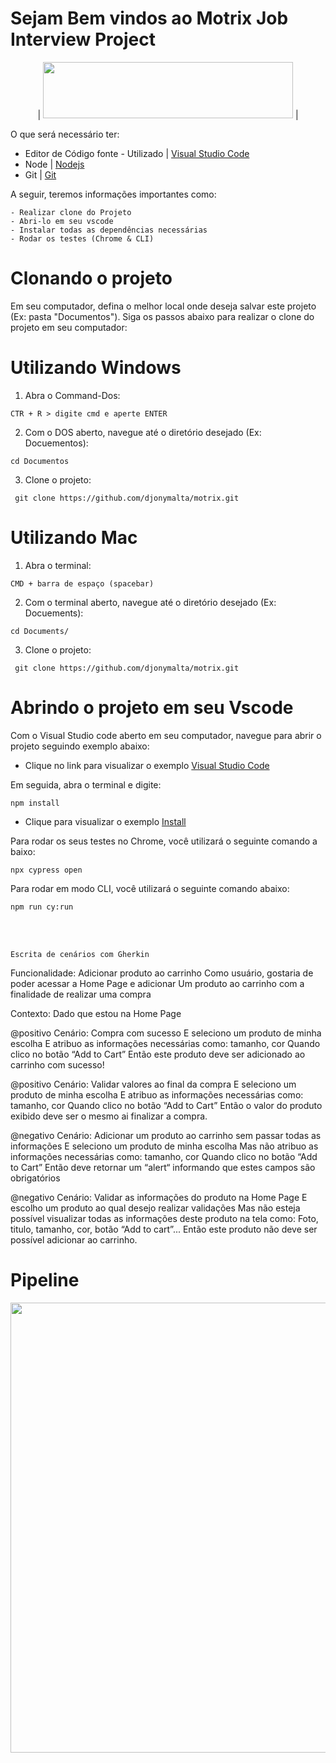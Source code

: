 Sejam Bem vindos ao Motrix Job Interview Project 
==================
<p align="center">
| <img src="https://i.ibb.co/mBypYjr/motrix-logo.png" alt=""  width="400" height="90" /> |
</p>

O que será necessário ter:



* Editor de Código fonte  - Utilizado | [Visual Studio Code][0]
* Node | [Nodejs][1]
* Git  | [Git][2]  




A seguir, teremos informações importantes como:
```
- Realizar clone do Projeto
- Abri-lo em seu vscode
- Instalar todas as dependências necessárias
- Rodar os testes (Chrome & CLI)

```



Clonando o projeto
==================

Em seu computador, defina o melhor local onde deseja salvar este projeto (Ex: pasta "Documentos"). Siga os passos abaixo para realizar o clone do projeto em seu computador:

Utilizando Windows
==================

1. Abra o Command-Dos:
```
CTR + R > digite cmd e aperte ENTER
```
2. Com o DOS aberto, navegue até o diretório desejado (Ex: Docuementos):
```
cd Documentos
```
3. Clone o projeto:
```
 git clone https://github.com/djonymalta/motrix.git
```

Utilizando Mac
==================
1. Abra o terminal:
```
CMD + barra de espaço (spacebar)
```
2. Com o terminal aberto, navegue até o diretório desejado (Ex: Docuements):
```
cd Documents/
```
3. Clone o projeto:
```
 git clone https://github.com/djonymalta/motrix.git
```
Abrindo o projeto em seu Vscode
==================

Com o Visual Studio code aberto em seu computador, navegue para abrir o projeto seguindo exemplo abaixo:

* Clique no link para visualizar o exemplo [Visual Studio Code][4]

Em seguida, abra o terminal e digite:
```
npm install
```
* Clique para visualizar o exemplo [Install][5]


Para rodar os seus testes no Chrome, você utilizará o seguinte comando a baixo:
```
npx cypress open
```
Para rodar em modo CLI, você utilizará o seguinte comando abaixo:
```
npm run cy:run
```
<p><br></br></p>

```
Escrita de cenários com Gherkin
```
Funcionalidade: Adicionar produto ao carrinho
Como usuário, gostaria de poder acessar a Home Page e adicionar 
Um produto ao carrinho com a finalidade de realizar uma compra

Contexto:
Dado que estou na Home Page

@positivo
Cenário: Compra com sucesso
E seleciono um produto de minha escolha
E atribuo as informações necessárias como: tamanho, cor
Quando clico no botão “Add to Cart”
Então este produto deve ser adicionado ao carrinho com sucesso!

@positivo
Cenário: Validar valores ao final da compra
E seleciono um produto de minha escolha
E atribuo as informações necessárias como: tamanho, cor
Quando clico no botão “Add to Cart”
Então o valor do produto exibido deve ser o mesmo ai finalizar a compra.


@negativo
Cenário: Adicionar um produto ao carrinho sem passar todas as informações
E seleciono um produto de minha escolha
Mas não atribuo as informações necessárias como: tamanho, cor
Quando clico no botão “Add to Cart”
Então deve retornar um “alert“ informando que estes campos são obrigatórios

@negativo
Cenário: Validar as informações do produto na Home Page
E escolho um produto ao qual desejo realizar validações
Mas não esteja possível visualizar todas as informações deste produto na tela como: Foto, titulo, tamanho, cor, botão “Add to cart”... 
Então este produto não deve ser possível adicionar ao carrinho.


Pipeline 
==================
<p align="center">
 <img src="https://i.ibb.co/b7CMW7S/Captura-de-Tela-2023-04-20-a-s-18-48-55.png" alt=""  width="1280" height="720" /> 
</p>

```
```
[0]: https://code.visualstudio.com/download
[1]: https://nodejs.org/en/download
[2]: https://git-scm.com/downloads
[4]: https://ibb.co/YBfNGmg
[5]: https://ibb.co/7QVLRp2
